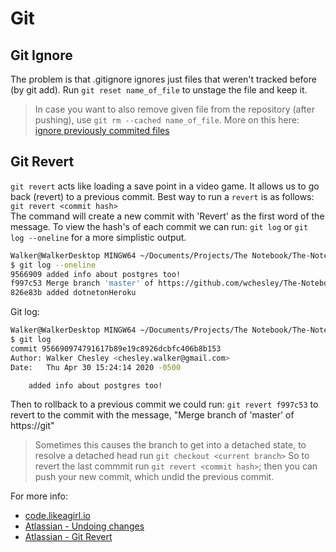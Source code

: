 # Git

## Git Ignore
The problem is that .gitignore ignores just files that weren't tracked before (by git add). 
Run `git reset name_of_file` to unstage the file and keep it. 

>In case you want to also remove given file from the repository (after pushing), use `git rm --cached name_of_file`. More on this here: [ignore previously commited files](http://www.codeblocq.com/2016/01/Untrack-files-already-added-to-git-repository-based-on-gitignore/) 

## Git Revert
`git revert` acts like loading a save point in a video game. It allows us to go back (revert) to a previous commit. Best way to run a `revert` is as follows:   
`git revert <commit hash>`  
The command will create a new commit with 'Revert' as the first word of the message. To view the hash's of each commit we can run: `git log` or `git log --oneline` for a more simplistic output.  
```bash
Walker@WalkerDesktop MINGW64 ~/Documents/Projects/The Notebook/The-Notebook (master)
$ git log --oneline
9566909 added info about postgres too!
f997c53 Merge branch 'master' of https://github.com/wchesley/The-Notebook
826e83b added dotnetonHeroku
```
Git log:  
```bash
Walker@WalkerDesktop MINGW64 ~/Documents/Projects/The Notebook/The-Notebook (master)
$ git log
commit 956690974791617b89e19c8926dcbfc406b8b153
Author: Walker Chesley <chesley.walker@gmail.com>
Date:   Thu Apr 30 15:24:14 2020 -0500

    added info about postgres too!
```
Then to rollback to a previous commit we could run: `git revert f997c53` to revert to the commit with the message, "Merge branch of 'master' of https://git" 
>Sometimes this causes the branch to get into a detached state, to resolve a detached head run `git checkout <current branch>`
So to revert the last commmit run `git revert <commit hash>`; then you can push your new commit, which undid the previous commit.  

For more info:  
- [code.likeagirl.io](https://code.likeagirl.io/how-to-undo-the-last-commit-393e7db2840b)  
- [Atlassian - Undoing changes](https://www.atlassian.com/git/tutorials/undoing-changes)
- [Atlassian - Git Revert](https://www.atlassian.com/git/tutorials/undoing-changes/git-revert)
